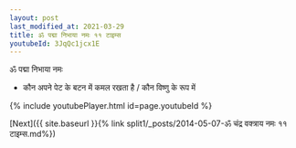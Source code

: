 ```yaml
---
layout: post
last_modified_at: 2021-03-29
title: ॐ पद्मा निभाया नमः ११ टाइम्स
youtubeId: 3JqQc1jcx1E
---
```

 
 
 ॐ पद्मा निभाया नमः  
 
 -  कौन अपने पेट के बटन में कमल रखता है / कौन विष्णु के रूप में 
 
  
 
  
 
 
 
 
 
 


{% include youtubePlayer.html id=page.youtubeId %}
 
[Next]({{ site.baseurl }}{% link  split1/_posts/2014-05-07-ॐ चंद्र वक्त्राय नमः ११ टाइम्स.md%})
 

